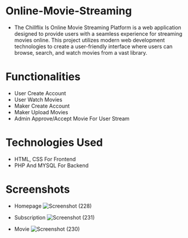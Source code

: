 # Online-Movie-Streaming
- The Chillflix Is Online Movie Streaming Platform is a web application designed to provide users with a seamless experience for streaming movies online. This project utilizes modern web development technologies to create a user-friendly interface where users can browse, search, and watch movies from a vast library.

# Functionalities
- User Create Account
- User Watch Movies 
- Maker Create Account
- Maker Upload Movies
- Admin Approve/Accept Movie For User Stream

# Technologies Used
- HTML, CSS For Frontend
- PHP And MYSQL For Backend

# Screenshots
- Homepage
![Screenshot (228)](https://github.com/darpanrana/Online-Movie-Streaming/assets/123465900/547ba8c5-5079-4865-b7ab-b9707d14472b)

- Subscription
![Screenshot (231)](https://github.com/darpanrana/Online-Movie-Streaming/assets/123465900/d221681f-ed21-479a-9932-973f973e1fa5)

- Movie
![Screenshot (230)](https://github.com/darpanrana/Online-Movie-Streaming/assets/123465900/849bf780-ea96-416e-b0ab-b1e00ecd45bf)

